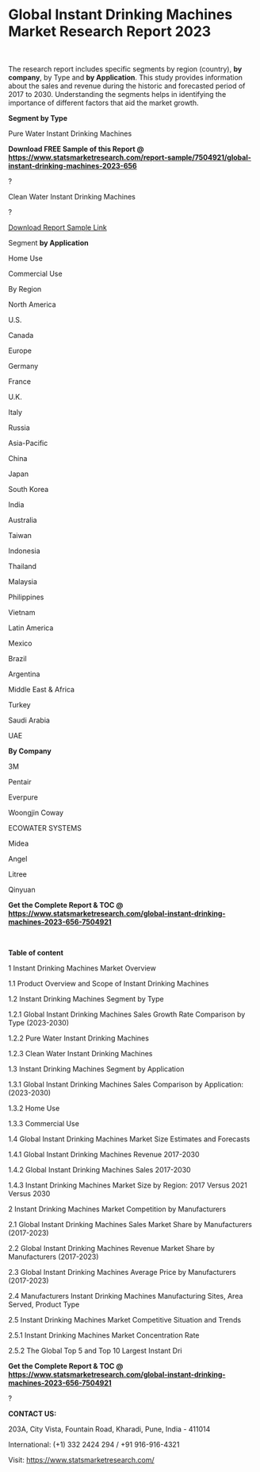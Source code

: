 <h1>Global Instant Drinking Machines Market Research Report 2023</h1><br/><p>The research report includes specific segments by region (country), <strong>by company</strong>, by Type and <strong>by Application</strong>. This study provides information about the sales and revenue during the historic and forecasted period of 2017 to 2030. Understanding the segments helps in identifying the importance of different factors that aid the market growth.</p>
 
 
 
 <p><strong>Segment by Type</strong></p>
 
 
 
 <p>Pure Water Instant Drinking Machines</p>
 
 
 
 <div><b>Download FREE Sample of this Report @ <a href="https://www.statsmarketresearch.com/download-free-sample/7504921/global-instant-drinking-machines-2023-656">https://www.statsmarketresearch.com/report-sample/7504921/global-instant-drinking-machines-2023-656</a></b></div>
 
 
 
 <p>? </p>
 
 
 
 <p>Clean Water Instant Drinking Machines</p>
 
 
 
 <p>? </p>
 
 
 
 <p><a href="https://www.statsmarketresearch.com/download-free-sample/7504921/global-instant-drinking-machines-2023-656">Download Report Sample Link</a></p>
 
 
 
 <p>Segment <strong>by Application</strong></p>
 
 
 
 <p>Home Use</p>
 
 
 
 <p>Commercial Use</p>
 
 
 
 <p>By Region</p>
 
 
 
 <p>North America</p>
 
 
 
 <p>U.S.</p>
 
 
 
 <p>Canada</p>
 
 
 
 <p>Europe</p>
 
 
 
 <p>Germany</p>
 
 
 
 <p>France</p>
 
 
 
 <p>U.K.</p>
 
 
 
 <p>Italy</p>
 
 
 
 <p>Russia</p>
 
 
 
 <p>Asia-Pacific</p>
 
 
 
 <p>China</p>
 
 
 
 <p>Japan</p>
 
 
 
 <p>South Korea</p>
 
 
 
 <p>India</p>
 
 
 
 <p>Australia</p>
 
 
 
 <p>Taiwan</p>
 
 
 
 <p>Indonesia</p>
 
 
 
 <p>Thailand</p>
 
 
 
 <p>Malaysia</p>
 
 
 
 <p>Philippines</p>
 
 
 
 <p>Vietnam</p>
 
 
 
 <p>Latin America</p>
 
 
 
 <p>Mexico</p>
 
 
 
 <p>Brazil</p>
 
 
 
 <p>Argentina</p>
 
 
 
 <p>Middle East & Africa</p>
 
 
 
 <p>Turkey</p>
 
 
 
 <p>Saudi Arabia</p>
 
 
 
 <p>UAE</p>
 
 
 
 <p><strong>By Company</strong></p>
 
 
 
 <p>3M</p>
 
 
 
 <p>Pentair</p>
 
 
 
 <p>Everpure</p>
 
 
 
 <p>Woongjin Coway</p>
 
 
 
 <p>ECOWATER SYSTEMS</p>
 
 
 
 <p>Midea</p>
 
 
 
 <p>Angel</p>
 
 
 
 <p>Litree</p>
 
 
 
 <p>Qinyuan</p>
 
 
 
 <div><b>Get the Complete Report & TOC @ <a href="https://www.statsmarketresearch.com/global-instant-drinking-machines-2023-656-7504921">https://www.statsmarketresearch.com/global-instant-drinking-machines-2023-656-7504921</a></b></div>
 
 
 
 <p><br />
 
 <b>Table of content</b></p>
 
 
 
 <p>1 Instant Drinking Machines Market Overview<br />
 
 1.1 Product Overview and Scope of Instant Drinking Machines<br />
 
 1.2 Instant Drinking Machines Segment by Type<br />
 
 1.2.1 Global Instant Drinking Machines Sales Growth Rate Comparison by Type (2023-2030)<br />
 
 1.2.2 Pure Water Instant Drinking Machines<br />
 
 1.2.3 Clean Water Instant Drinking Machines<br />
 
 1.3 Instant Drinking Machines Segment by Application<br />
 
 1.3.1 Global Instant Drinking Machines Sales Comparison by Application: (2023-2030)<br />
 
 1.3.2 Home Use<br />
 
 1.3.3 Commercial Use<br />
 
 1.4 Global Instant Drinking Machines Market Size Estimates and Forecasts<br />
 
 1.4.1 Global Instant Drinking Machines Revenue 2017-2030<br />
 
 1.4.2 Global Instant Drinking Machines Sales 2017-2030<br />
 
 1.4.3 Instant Drinking Machines Market Size by Region: 2017 Versus 2021 Versus 2030<br />
 
 2 Instant Drinking Machines Market Competition by Manufacturers<br />
 
 2.1 Global Instant Drinking Machines Sales Market Share by Manufacturers (2017-2023)<br />
 
 2.2 Global Instant Drinking Machines Revenue Market Share by Manufacturers (2017-2023)<br />
 
 2.3 Global Instant Drinking Machines Average Price by Manufacturers (2017-2023)<br />
 
 2.4 Manufacturers Instant Drinking Machines Manufacturing Sites, Area Served, Product Type<br />
 
 2.5 Instant Drinking Machines Market Competitive Situation and Trends<br />
 
 2.5.1 Instant Drinking Machines Market Concentration Rate<br />
 
 2.5.2 The Global Top 5 and Top 10 Largest Instant Dri</p>
 
 
 
 <div><b>Get the Complete Report & TOC @ <a href="https://www.statsmarketresearch.com/global-instant-drinking-machines-2023-656-7504921">https://www.statsmarketresearch.com/global-instant-drinking-machines-2023-656-7504921</a></b></div>
 
 
 
 <p>? </p>
 
 
 
 <p><b>CONTACT US:</b><br />
 
 203A, City Vista, Fountain Road, Kharadi, Pune, India - 411014<br />
 
 International: (+1) 332 2424 294 / +91 916-916-4321<br />
 
 Visit: <a href="https://www.statsmarketresearch.com/">https://www.statsmarketresearch.com/</a></p>